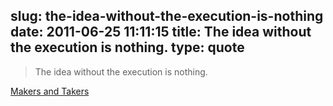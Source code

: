 slug: the-idea-without-the-execution-is-nothing
date: 2011-06-25 11:11:15
title: The idea without the execution is nothing.
type: quote
---

> The idea without the execution is nothing.

[Makers and Takers](http://mattgemmell.com/2011/05/23/makers-and-takers?utm_source=feedburner&utm_medium=feed&utm_campaign=Feed%3A+mattgemmell%2Frss2+%28Matt+Legend+Gemmell+-+RSS2%29)
